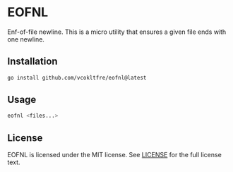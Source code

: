 # EOFNL

Enf-of-file newline. This is a micro utility that ensures a given file ends with one newline.

## Installation

```sh
go install github.com/vcokltfre/eofnl@latest
```

## Usage

```sh
eofnl <files...>
```

## License

EOFNL is licensed under the MIT license. See [LICENSE](./LICENSE) for the full license text.
